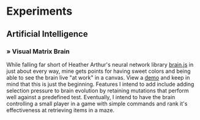 # Experiments

## Artificial Intelligence

### &raquo; Visual Matrix Brain

While falling far short of Heather Arthur's neural network library [brain.js](http://harthur.github.com/brain/) in just about every way, mine gets points for having sweet colors and being able to see the brain live "at work" in a canvas. View a [demo](/what/matrix-brain) and keep in mind that this is just the beginning. Features I intend to add include adding selection pressure to brain evolution by retaining mutations that perform well against a predefined test. Eventually, I intend to have the brain controlling a small player in a game with simple commands and rank it's effectiveness at retrieving items in a maze.
